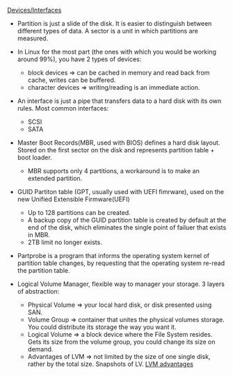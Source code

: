 [Devices/Interfaces](http://www.tldp.org/HOWTO/Partition-Mass-Storage-Definitions-Naming-HOWTO/)

- Partition is just a slide of the disk. It is easier to distinguish between different types of data. A sector is a unit in which partitions are measured.

- In Linux for the most part (the ones with which you would be working around 99%), you have 2 types of devices:
  *  block devices => can be cached in memory and read back from cache, writes can be buffered.
  *  character devices => writing/reading is an immediate action.
  
- An interface is just a pipe that transfers data to a hard disk with its own rules. Most common interfaces:
  *  SCSI
  *  SATA

- Master Boot Records(MBR, used with BIOS) defines a hard disk layout. Stored on the first sector on the disk and represents partition table + boot loader. 
  *  MBR supports only 4 partitions, a workaround is to make an extended partition.

- GUID Partiton table (GPT, usually used with UEFI fimrware), used on the new Unified Extensible Firmware(UEFI)
  *  Up to 128 partitions can be created.
  *  A backup copy of the GUID partition table is created by default at the end of the disk, which eliminates the single point of failuer that exists in MBR.
  *  2TB limit no longer exists. 

- Partprobe is a program that informs the operating system kernel of partition table changes, by requesting that the operating system re-read the partition table.
 
- Logical Volume Manager, flexible way to manager your storage. 3 layers of abstraction:
  * Physical Volume => your local hard disk, or disk presented using SAN.
  * Volume Group => container that unites the physical volumes storage. You could distribute its storage the way you want it.
  * Logical Volume => a block device where the File System resides. Gets its size from the volume group, you could change its size on demand.
  * Advantages of LVM => not limited by the size of one single disk, rather by the total size. Snapshots of LV.
[LVM advantages](http://askubuntu.com/questions/3596/what-is-lvm-and-what-is-it-used-for)
